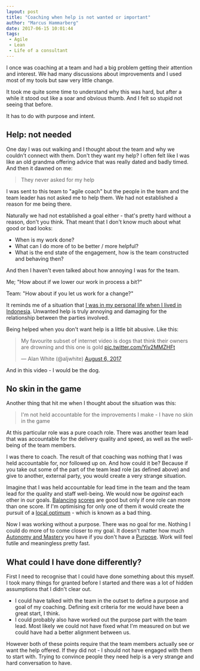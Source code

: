 ```yaml
---
layout: post
title: "Coaching when help is not wanted or important"
author: "Marcus Hammarberg"
date: 2017-06-15 10:01:44
tags:
 - Agile
 - Lean
 - Life of a consultant
---
```


I once was coaching at a team and had a big problem getting their attention and interest. We had many discussions about improvements and I used most of my tools but saw very little change.

It took me quite some time to understand why this was hard, but after a while it stood out like a soar and obvious thumb. And I felt so stupid not seeing that before. 

It has to do with purpose and intent. 

<a name='more'></a>

## Help: not needed

One day I was out walking and I thought about the team and why we couldn't connect with them. Don't they want my help? I often felt like I was like an old grandma offering advice that was really dated and badly timed. And then it dawned on me:

> They never asked for my help

I was sent to this team to "agile coach" but the people in the team and the team leader has not asked me to help them. We had not established a reason for me being there. 

Naturally we had not established a goal either - that's pretty hard without a reason, don't you think. That meant that I don't know much about what good or bad looks:

* When is my work done? 
* What can I do more of to be better / more helpful?
* What is the end state of the engagement, how is the team constructed and behaving then?

And then I haven't even talked about how annoying I was for the team. 

Me; "How about if we lower our work in process a bit?"

Team:  "How about if you let us work for a change?"

It reminds me of a situation that [I was in my personal life when I lived in Indonesia](http://www.marcusoft.net/2015/09/the-forced-swing-in-my-garden-and-coaching.html). Unwanted help is truly annoying and damaging for the relationship between the parties involved. 

Being helped when you don't want help is a little bit abusive. Like this:

<blockquote class="twitter-video" data-lang="en"><p lang="en" dir="ltr">My favourite subset of internet video is dogs that think their owners are drowning and this one is gold  <a href="https://t.co/Yiv2MMZHFt">pic.twitter.com/Yiv2MMZHFt</a></p>— Alan White (@aljwhite) <a href="https://twitter.com/aljwhite/status/894289884168560640">August 6, 2017</a></blockquote>
<script async src="//platform.twitter.com/widgets.js" charset="utf-8"></script>

And in this video - I would be the dog.

## No skin in the game

Another thing that hit me when I thought about the situation was this: 

> I'm not held accountable for the improvements I make - I have no skin in the game

At this particular role was a pure coach role. There was another team lead that was accountable for the delivery quality and speed, as well as the well-being of the team members. 

I was there to coach. The result of that coaching was nothing that I was held accountable for, nor followed up on. And how could it be? Because if you take out some of the part of the team lead role (as defined above) and give to another, external party, you would create a very strange situation. 

Imagine that I was held accountable for lead time in the team and the team lead for the quality and staff well-being. We would now be _against_ each other in our goals. [Balancing](http://www.marcusoft.net/2015/09/indicators-leading-trailing-short-or-long.html) [scores](http://www.marcusoft.net/2015/11/using-the-scientific-method-on-our-board.html) are good but only if one role can more than one score. If I'm optimising for only one of them it would create the pursuit of a [local optimum](https://en.wikipedia.org/wiki/Local_optimum) - which is known as a bad thing. 

Now I was working without a purpose. There was no goal for me. Nothing I could do more of to come closer to my goal. It doesn't matter how much [Autonomy and Mastery](http://www.danpink.com/resource/ted-talk-the-puzzle-of-motivation/) you have if you don't have a [Purpose](http://www.danpink.com/resource/ted-talk-the-puzzle-of-motivation/). Work will feel futile and meaningless pretty fast.

## What could I have done differently?

First I need to recognise that I could have done something about this myself. I took many things for granted before I started and there was a lot of hidden assumptions that I didn't clear out. 

* I could have talked with the team in the outset to define a purpose and goal of my coaching. Defining exit criteria for me would have been a great start, I think. 
* I could probably also have worked out the purpose part with the team lead. Most likely we could not have fixed what I'm measured on but we could have had a better alignment between us.

However both of these points require that the team members actually see or want the help offered. If they did not - I should not have engaged with them to start with. Trying to convince people they need help is a very strange and hard conversation to have. 
